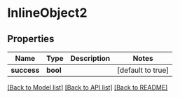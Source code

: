 # InlineObject2

## Properties

Name | Type | Description | Notes
------------ | ------------- | ------------- | -------------
**success** | **bool** |  | [default to true]

[[Back to Model list]](../README.md#documentation-for-models) [[Back to API list]](../README.md#documentation-for-api-endpoints) [[Back to README]](../README.md)


